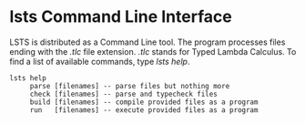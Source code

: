# lsts Command Line Interface

LSTS is distributed as a Command Line tool.
The program processes files ending with the *.tlc* file extension.
*.tlc* stands for Typed Lambda Calculus.
To find a list of available commands, type *lsts help*.

```lsts
lsts help
     parse [filenames] -- parse files but nothing more
     check [filenames] -- parse and typecheck files
     build [filenames] -- compile provided files as a program
     run   [filenames] -- execute provided files as a program
```
